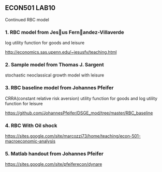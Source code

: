 

## ECON501 LAB10

Continued RBC model




### 1. RBC model from Jesus Fernandez-Villaverde

log utility function for goods and leisure

http://economics.sas.upenn.edu/~jesusfv/teaching.html

### 2. Sample model from Thomas J. Sargent

stochastic neoclassical growth model with leisure

### 3. RBC baseline model from Johannes Pfeifer

CRRA(constant relative risk aversion) utility function for goods and log utility function for leisure

https://github.com/JohannesPfeifer/DSGE_mod/tree/master/RBC_baseline

### 4. RBC With Oil shock

https://sites.google.com/site/marcozzi73/home/teaching/econ-501-macroeconomic-analysis

### 5. Matlab handout from Johannes Pfeifer

https://sites.google.com/site/pfeiferecon/dynare
